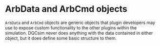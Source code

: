 # ArbData and ArbCmd objects

`ArbData` and `ArbCmd` objects are generic objects that plugin developers may
use to expose custom functionality to the other plugins within the simulation.
DQCsim never does anything with the data contained in either object, but it
does define some basic structure to them.
